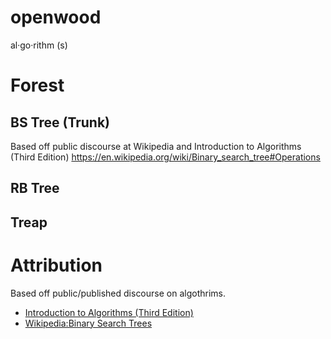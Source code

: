 # openwood
al·go·rithm (s)

# Forest
## BS Tree (Trunk)
Based off public discourse at Wikipedia and Introduction to Algorithms (Third Edition)
https://en.wikipedia.org/wiki/Binary_search_tree#Operations
## RB Tree
## Treap

# Attribution
Based off public/published discourse on algothrims.
* [Introduction to Algorithms (Third Edition)](https://mitpress.mit.edu/books/introduction-algorithms-third-edition)
* [Wikipedia:Binary Search Trees](https://en.wikipedia.org/wiki/Binary_search_tree#Operations)


